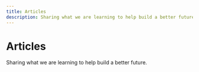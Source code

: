 ```yaml
---
title: Articles
description: Sharing what we are learning to help build a better future
---
```


# Articles

Sharing what we are learning to help build a better future.
